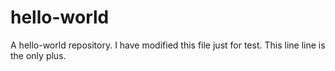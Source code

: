 # hello-world
A hello-world repository.
I have modified this file just for test. This line line is the only plus.

